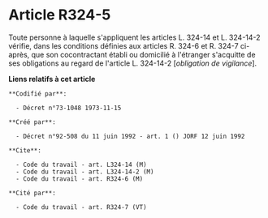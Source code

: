 # Article R324-5

Toute personne à laquelle s'appliquent les articles L. 324-14 et L. 324-14-2 vérifie, dans les conditions définies aux
articles R. 324-6 et R. 324-7 ci-après, que son cocontractant établi ou domicilié à l'étranger s'acquitte de ses obligations
au regard de l'article L. 324-14-2 [*obligation de vigilance*].

**Liens relatifs à cet article**

	**Codifié par**:

	  - Décret n°73-1048 1973-11-15

	**Créé par**:

	  - Décret n°92-508 du 11 juin 1992 - art. 1 () JORF 12 juin 1992

	**Cite**:

	  - Code du travail - art. L324-14 (M)
	  - Code du travail - art. L324-14-2 (M)
	  - Code du travail - art. R324-6 (M)

	**Cité par**:

	  - Code du travail - art. R324-7 (VT)
